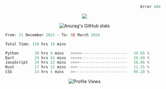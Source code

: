 ```python
                                                            Error 404   :(
```

<p align="center">
  <a href="https://skillicons.dev">
    <img src="https://skillicons.dev/icons?i=py,ts,rust,c,java" />
  </a>
</p>

<p align="center">
  <img alt="Anurag's GitHub stats" src="https://github-readme-stats.vercel.app/api?username=Kernel-rb&show_icons=true&theme=tokyonight">
</p>



<!--START_SECTION:waka-->

```python
From: 21 December 2023 - To: 02 March 2024

Total Time: 150 hrs 18 mins

Python       30 hrs 8 mins   >>>>>--------------------   19.85 %
Dart         29 hrs 54 mins  >>>>>--------------------   19.69 %
JavaScript   24 hrs 22 mins  >>>>---------------------   16.06 %
Rust         17 hrs 32 mins  >>>----------------------   11.55 %
CSS          14 hrs 5 mins   >>-----------------------   09.28 %
```

<!--END_SECTION:waka-->


<div align="center">
  <img src="https://komarev.com/ghpvc/?username=Kernel-rb&label=PROFILE+VIEWS" alt="Profile Views">
</div>
